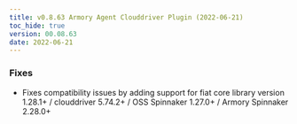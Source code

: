 ```yaml
---
title: v0.8.63 Armory Agent Clouddriver Plugin (2022-06-21)
toc_hide: true
version: 00.08.63
date: 2022-06-21
---
```


### Fixes
- Fixes compatibility issues by adding support for fiat core library version 1.28.1+ / clouddriver 5.74.2+ / OSS Spinnaker 1.27.0+ / Armory Spinnaker 2.28.0+

